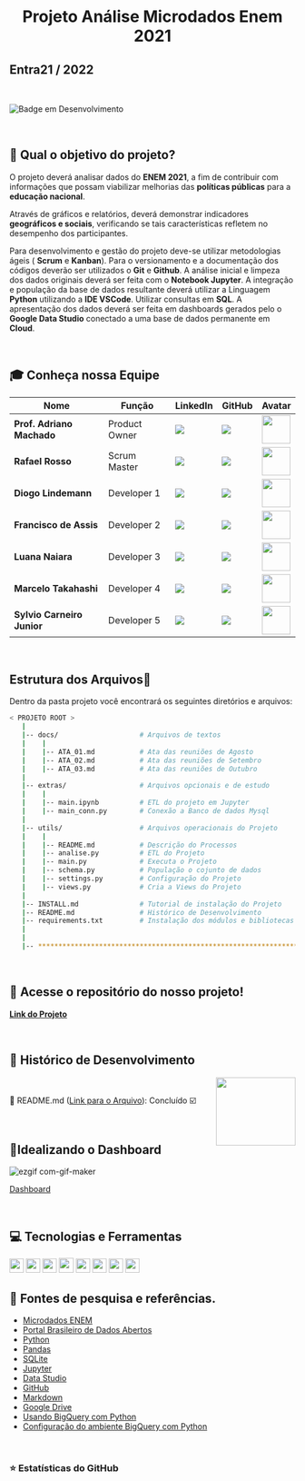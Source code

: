 <h1 align="center">Projeto Análise Microdados Enem 2021</h1>

## Entra21 / 2022

<br>

![Badge em Desenvolvimento](http://img.shields.io/static/v1?label=STATUS&message=EM%20DESENVOLVIMENTO&color=GREEN&style=for-the-badge)

<br>

## 💼 Qual o objetivo do projeto?
O projeto deverá analisar dados do **ENEM 2021**, a fim de contribuir com informações que possam viabilizar melhorias das **políticas públicas** para a **educação nacional**.

Através de gráficos e relatórios, deverá demonstrar indicadores **geográficos e sociais**, verificando se tais características refletem no desempenho dos participantes.

Para desenvolvimento e gestão do projeto deve-se utilizar metodologias ágeis ( **Scrum** e **Kanban**). Para o versionamento e a documentação dos códigos deverão ser utilizados o **Git** e **Github**. 
A análise inicial e limpeza dos dados originais deverá ser feita com o **Notebook Jupyter**. A integração e população da base de dados resultante deverá utilizar a Linguagem **Python** utilizando a **IDE VSCode**. Utilizar consultas em **SQL**. A apresentação dos dados deverá ser feita em dashboards gerados pelo o **Google Data Studio** conectado a uma base de dados permanente em **Cloud**.

<br>

## 🎓 Conheça nossa Equipe 

|Nome|Função|LinkedIn|GitHub|Avatar|
| -------- |-------- |-------- |-------- |-------- |
|**Prof. Adriano Machado**|Product Owner|[<img src="https://img.shields.io/badge/linkedin-%230077B5.svg?&style=for-the-badge&logo=linkedin&logoColor=white" />](https://www.linkedin.com/in/xadrak/)|[<img src="https://camo.githubusercontent.com/fbc3df79ffe1a99e482b154b29262ecbb10d6ee4ed22faa82683aa653d72c4e1/68747470733a2f2f696d672e736869656c64732e696f2f62616467652f4769744875622d3130303030303f7374796c653d666f722d7468652d6261646765266c6f676f3d676974687562266c6f676f436f6c6f723d7768697465" />](https://github.com/Machado-tec)|<img src = "https://avatars.githubusercontent.com/u/89116697?v=4" height="50"/>|
|**Rafael Rosso**|Scrum Master|[<img src="https://img.shields.io/badge/linkedin-%230077B5.svg?&style=for-the-badge&logo=linkedin&logoColor=white" />](https://www.linkedin.com/in/rafael-rosso-analista-de-dados-python-sql-r/)|[<img src="https://camo.githubusercontent.com/fbc3df79ffe1a99e482b154b29262ecbb10d6ee4ed22faa82683aa653d72c4e1/68747470733a2f2f696d672e736869656c64732e696f2f62616467652f4769744875622d3130303030303f7374796c653d666f722d7468652d6261646765266c6f676f3d676974687562266c6f676f436f6c6f723d7768697465" />](https://github.com/RafaelRosso)|<img src = "https://avatars.githubusercontent.com/u/104105033?v=4" height="50"/>|
|**Diogo Lindemann**|Developer 1|[<img src="https://img.shields.io/badge/linkedin-%230077B5.svg?&style=for-the-badge&logo=linkedin&logoColor=white" />](https://www.linkedin.com/in/diogo-lindemann-b1279b227/)|[<img src="https://camo.githubusercontent.com/fbc3df79ffe1a99e482b154b29262ecbb10d6ee4ed22faa82683aa653d72c4e1/68747470733a2f2f696d672e736869656c64732e696f2f62616467652f4769744875622d3130303030303f7374796c653d666f722d7468652d6261646765266c6f676f3d676974687562266c6f676f436f6c6f723d7768697465" />](https://github.com/diogoray)|<img src = "https://avatars.githubusercontent.com/u/104396832?v=4" height="50"/>|
|**Francisco de Assis**|Developer 2|[<img src="https://img.shields.io/badge/linkedin-%230077B5.svg?&style=for-the-badge&logo=linkedin&logoColor=white" />](https://www.linkedin.com/in/marinho-junior-analise-dados/)|[<img src="https://camo.githubusercontent.com/fbc3df79ffe1a99e482b154b29262ecbb10d6ee4ed22faa82683aa653d72c4e1/68747470733a2f2f696d672e736869656c64732e696f2f62616467652f4769744875622d3130303030303f7374796c653d666f722d7468652d6261646765266c6f676f3d676974687562266c6f676f436f6c6f723d7768697465" />](https://github.com/dados-marinho-junior)|<img src = "https://avatars.githubusercontent.com/u/104402499?s=400&u=968d41c0f8eac46ed7957638e0b71dc64470d517&v=4" height="50"/>|
|**Luana Naiara**|Developer 3|[<img src="https://img.shields.io/badge/linkedin-%230077B5.svg?&style=for-the-badge&logo=linkedin&logoColor=white" />](https://www.linkedin.com/in/luana-naiara-silva-da-luz-38a81272/)|[<img src="https://camo.githubusercontent.com/fbc3df79ffe1a99e482b154b29262ecbb10d6ee4ed22faa82683aa653d72c4e1/68747470733a2f2f696d672e736869656c64732e696f2f62616467652f4769744875622d3130303030303f7374796c653d666f722d7468652d6261646765266c6f676f3d676974687562266c6f676f436f6c6f723d7768697465" />](https://github.com/LuhNaiara)|<img src = "https://avatars.githubusercontent.com/u/104043545?v=4" height="50"/>|
|**Marcelo Takahashi**|Developer 4|[<img src="https://img.shields.io/badge/linkedin-%230077B5.svg?&style=for-the-badge&logo=linkedin&logoColor=white" />](https://www.linkedin.com/in/takahashimarcelo/)|[<img src="https://camo.githubusercontent.com/fbc3df79ffe1a99e482b154b29262ecbb10d6ee4ed22faa82683aa653d72c4e1/68747470733a2f2f696d672e736869656c64732e696f2f62616467652f4769744875622d3130303030303f7374796c653d666f722d7468652d6261646765266c6f676f3d676974687562266c6f676f436f6c6f723d7768697465" />](https://github.com/MYTakahashi)|<img src = "https://avatars.githubusercontent.com/u/104110666?s=400&u=1aad95f708b7ba870b74252457d138e3464cf188&v=4" height="50"/>|
|**Sylvio Carneiro Junior**|Developer 5|[<img src="https://img.shields.io/badge/linkedin-%230077B5.svg?&style=for-the-badge&logo=linkedin&logoColor=white" />](https://www.linkedin.com/in/sylvio-carneiro-junior/)|[<img src="https://camo.githubusercontent.com/fbc3df79ffe1a99e482b154b29262ecbb10d6ee4ed22faa82683aa653d72c4e1/68747470733a2f2f696d672e736869656c64732e696f2f62616467652f4769744875622d3130303030303f7374796c653d666f722d7468652d6261646765266c6f676f3d676974687562266c6f676f436f6c6f723d7768697465" />](https://github.com/sylviocjr)|<img src = "https://avatars.githubusercontent.com/u/96093825?v=4" height="50"/>|

<br>

## Estrutura dos Arquivos📍
Dentro da pasta projeto você encontrará os seguintes diretórios e arquivos:

```bash
< PROJETO ROOT >
   |
   |-- docs/                    # Arquivos de textos
   |    |
   |    |-- ATA_01.md           # Ata das reuniões de Agosto
   |    |-- ATA_02.md           # Ata das reuniões de Setembro
   |    |-- ATA_03.md           # Ata das reuniões de Outubro
   |
   |-- extras/                  # Arquivos opcionais e de estudo
   |    |
   |    |-- main.ipynb          # ETL do projeto em Jupyter
   |    |-- main_conn.py        # Conexão a Banco de dados Mysql
   |
   |-- utils/                   # Arquivos operacionais do Projeto
   |    |
   |    |-- README.md           # Descrição do Processos
   |    |-- analise.py          # ETL do Projeto
   |    |-- main.py             # Executa o Projeto
   |    |-- schema.py           # População o cojunto de dados
   |    |-- settings.py         # Configuração do Projeto
   |    |-- views.py            # Cria a Views do Projeto
   |
   |-- INSTALL.md               # Tutorial de instalação do Projeto
   |-- README.md                # Histórico de Desenvolvimento
   |-- requirements.txt         # Instalação dos módulos e bibliotecas
   |
   |
   |-- ****************************************************************
```
<br>

## 📁 Acesse o repositório do nosso projeto!
**[Link do Projeto](/projeto)**
<span align="center">

<br>

## 📅 Histórico de Desenvolvimento

<img align="right" width="140" height="120" src="https://user-images.githubusercontent.com/104402499/184881304-f9f1eab8-c72a-474e-8c5c-cce904d8686b.png">

<br> 

🔖 README.md ([Link para o Arquivo](/projeto/README.md " README.md")):  Concluído ☑️ 





<br>

 <h2 align="left">🚀Idealizando o Dashboard</h2>

   ![ezgif com-gif-maker](https://user-images.githubusercontent.com/104402499/189677860-68e47152-619c-48d4-a9cf-3d59b8e3d654.gif)


[Dashboard](https://datastudio.google.com/reporting/c8a3e394-759a-4082-84d9-e7d59e22d525/page/66x1C "Link Dashboard")

<br>



## 💻 Tecnologias e Ferramentas
<p align="left">
    <img src="https://img.shields.io/badge/python-3670A0?style=for-the-badge&logo=python&logoColor=ffdd54" height="25"/>
    <img src="https://img.shields.io/badge/sqlite-%2307405e.svg?style=for-the-badge&logo=sqlite&logoColor=white" height="25"/>
    <img src="https://img.shields.io/badge/mysql-%2300f.svg?style=for-the-badge&logo=mysql&logoColor=white" height="25"/>
    <img src="https://user-images.githubusercontent.com/104402499/188667674-8cfe3614-9fb1-415c-ae65-9ee992f67643.jpeg" height="26"/>
    <img src="https://img.shields.io/badge/github-%23121011.svg?style=for-the-badge&logo=github&logoColor=white" height="25"/>
    <img src="https://img.shields.io/badge/jupyter-%23FA0F00.svg?style=for-the-badge&logo=jupyter&logoColor=white" height="25"/>
    <img src="https://img.shields.io/badge/Visual%20Studio%20Code-0078d7.svg?style=for-the-badge&logo=visual-studio-code&logoColor=white" height="25"/>
    <img src="https://img.shields.io/badge/pandas-%23150458.svg?style=for-the-badge&logo=pandas&logoColor=white" height="25"/>
    <img src="https://user-images.githubusercontent.com/104402499/184909582-e179abed-d8d3-4890-bd68-c9895636936d.png" height="13"/>

   

<br>

## 💬 Fontes de pesquisa e referências.
  - [Microdados ENEM](https://www.gov.br/inep/pt-br/acesso-a-informacao/dados-abertos/microdados/enem)
  - [Portal Brasileiro de Dados Abertos](http://dados.gov.br/)
  - [Python](https://docs.python.org/3/)
  - [Pandas](https://pandas.pydata.org/docs/reference/)
  - [SQLite](https://www.sqlite.org/)
  - [Jupyter](https://jupyter.org/)
  - [Data Studio](https://datastudio.google.com/)
  - [GitHub](https://github.com/)
  - [Markdown](https://www.markdownguide.org/)
  - [Google Drive](https://drive.google.com/drive/folders/1eXWQ8HOOUxKgyQCPdjJovsSDCPuKIQSE)
  - [Usando BigQuery com Python](https://codelabs.developers.google.com/codelabs/cloud-bigquery-python#0)
  - [Configuração do ambiente BigQuery com Python](https://cloud.google.com/python/docs/setup)


<br>

### ⭐ Estatísticas do GitHub
<p align = "centro">
  <img src = "">
  <img src = "">
</p>
